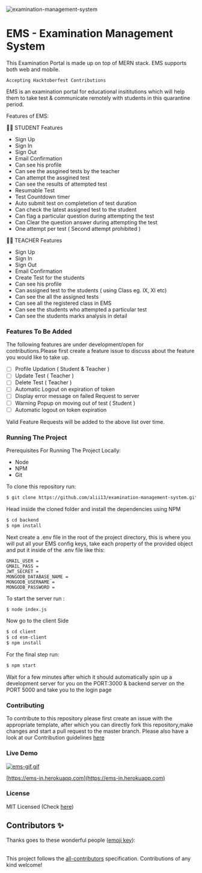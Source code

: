 ![examination-management-system](https://socialify.git.ci/alii13/examination-management-system/image?description=1&descriptionEditable=EMS%20using%20ReactJs%20(frontend)%20and%20Node%20js%20(backend)&forks=1&issues=1&language=1&owner=1&pattern=Circuit%20Board&pulls=1&stargazers=1&theme=Light)

# EMS - Examination Management System

This Examination Portal is made up on top of MERN stack. EMS supports both web and mobile.

`Accepting Hacktoberfest Contributions`

EMS is an examination portal for educational insititutions which will help them to take test & communicate remotely with students in this quarantine period.

Features of EMS:

 👨‍🎓 STUDENT Features

- Sign Up
- Sign In
- Sign Out
- Email Confirmation
- Can see his profile
- Can see the assgined tests by the teacher
- Can attempt the assgined test
- Can see the results of attempted test
- Resumable Test
- Test Countdown timer
- Auto submit test on completetion of test duration
- Can check the latest assigned test to the student
- Can flag a particular question during attempting the test
- Can Clear the question answer during attempting the test
- One attempt per test ( Second attempt prohibited )



👨‍🏫 TEACHER Features

- Sign Up
- Sign In
- Sign Out
- Email Confirmation
- Create Test for the students
- Can see his profile
- Can assigned test to the students ( using Class eg. IX, XI etc)
- Can see the all the assigned tests
- Can see all the registered class in EMS
- Can see the students who attempted a particular test
- Can see the students marks analysis in detail

### Features To Be Added

The following features are under development/open for contributions.Please first
create a feature issue to discuss about the feature you would like to take up.

- [ ] Profile Updation ( Student & Teacher )
- [ ] Update Test ( Teacher )
- [ ] Delete Test ( Teacher )
- [ ] Automatic Logout on expiration of token
- [ ] Display error message on failed Request to server
- [ ] Warning Popup on moving out of test ( Student )
- [ ] Automatic logout on token expiration

Valid Feature Requests will be added to the above list over time.

### Running The Project

Prerequisites For Running The Project Locally:

- Node
- NPM
- Git


To clone this repository run:

```sh
$ git clone https://github.com/alii13/examination-management-system.git
```

Head inside the cloned folder and install the dependencies using NPM

```sh
$ cd backend
$ npm install
```

Next create a .env file in the root of the project directory, this is where you
will put all your EMS config keys, take each
property of the provided object and put it inside of the .env file like this:

```
GMAIL_USER = 
GMAIL_PASS = 
JWT_SECRET = 
MONGODB_DATABASE_NAME = 
MONGODB_USERNAME = 
MONGODB_PASSWORD = 
```

To start the server run :

```sh
$ node index.js
```
Now go to the client Side

```sh
$ cd client
$ cd esm-client
$ npm install
```

For the final step run:

```sh
$ npm start
```

Wait for a few minutes after which it should automatically spin up a development
server for you on the PORT:3000 & backend server on the PORT 5000 and take you to the login page

### Contributing

To contribute to this repository please first create an issue with the
appropriate template, after which you can directly fork this repository,make
changes and start a pull request to the master branch. Please also have a look
at our Contribution guidelines
[here](https://github.com/monizb/FireShort/blob/master/CONTRIBUTING.md)

### Live Demo

[![ems-gif.gif](https://s8.gifyu.com/images/ems-gif.gif)](https://gifyu.com/image/RYib)

[https://ems-in.herokuapp.com](https://ems-in.herokuapp.com)

### License

MIT Licensed (Check
[here]())

## Contributors ✨

Thanks goes to these wonderful people
([emoji key](https://allcontributors.org/docs/en/emoji-key)):

<!-- ALL-CONTRIBUTORS-LIST:START - Do not remove or modify this section -->
<!-- prettier-ignore-start -->
<!-- markdownlint-disable -->
<table>
  <tr>
   
  </tr>
  <tr>
   
  </tr>
</table>

<!-- markdownlint-enable -->
<!-- prettier-ignore-end -->
<!-- ALL-CONTRIBUTORS-LIST:END -->

This project follows the
[all-contributors](https://github.com/all-contributors/all-contributors)
specification. Contributions of any kind welcome!
